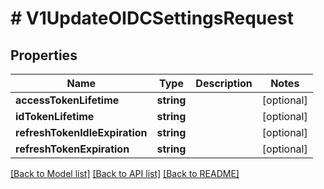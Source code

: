 # # V1UpdateOIDCSettingsRequest

## Properties

Name | Type | Description | Notes
------------ | ------------- | ------------- | -------------
**accessTokenLifetime** | **string** |  | [optional]
**idTokenLifetime** | **string** |  | [optional]
**refreshTokenIdleExpiration** | **string** |  | [optional]
**refreshTokenExpiration** | **string** |  | [optional]

[[Back to Model list]](../../README.md#models) [[Back to API list]](../../README.md#endpoints) [[Back to README]](../../README.md)
